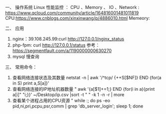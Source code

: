 
一、 操作系统
Linux 性能监控 ： CPU 、Memory 、 IO 、Network : https://www.qcloud.com/community/article/164816001481011819
CPU:https://www.cnblogs.com/xinxinwang/p/4886010.html
Memeory:

二、 应用
1. nginx：39.108.245.99:curl http://127.0.0.1/nginx_status
2. php-fpm: curl http://127.0.0.1/status 
参考：https://segmentfault.com/a/1190000000630270
3. mysql 慢查询

三、 常用命令：
1. 查看网络连接状态及其数量
netstat -n | awk '/^tcp/ {++S[$NF]} END {for(a in S) print a,S[a]}' 
2. 查看网络连接的IP地址机器数量
" awk '{a[$1]+=1;} END {for(i in a){print a[i]" "i;}}'  ~/Desktop/ip.csv |sort -t " " -k 1 -n -r | more
3. 查看某个进程占用的CPU资源
" while :; do ps -eo pid,ni,pri,pcpu,psr,comm | grep 'db_server_login'; sleep 1; done

